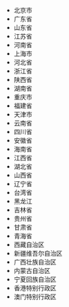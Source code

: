 - 北京市
- 广东省
- 山东省
- 江苏省
- 河南省
- 上海市
- 河北省
- 浙江省
- 陕西省
- 湖南省
- 重庆市
- 福建省
- 天津市
- 云南省
- 四川省
- 安徽省
- 海南省
- 江西省
- 湖北省
- 山西省
- 辽宁省
- 台湾省
- 黑龙江
- 吉林省
- 贵州省
- 甘肃省
- 青海省
- 西藏自治区
- 新疆维吾尔自治区
- 广西壮族自治区
- 内蒙古自治区
- 宁夏回族自治区
- 香港特别行政区
- 澳门特别行政区
